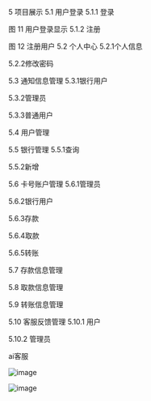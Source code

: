 5  项目展示
5.1  用户登录
5.1.1  登录

图 11 用户登录显示
5.1.2  注册

图 12 注册用户
5.2  个人中心
5.2.1个人信息

5.2.2修改密码

5.3  通知信息管理
5.3.1银行用户

5.3.2管理员

5.3.3普通用户

5.4 用户管理


5.5  银行管理
5.5.1查询

5.5.2新增

5.6  卡号账户管理
5.6.1管理员


5.6.2银行用户

5.6.3存款

5.6.4取款

5.6.5转账

5.7  存款信息管理

5.8  取款信息管理

5.9  转账信息管理

5.10  客服反馈管理
5.10.1 用户

5.10.2 管理员

ai客服

![image](https://github.com/user-attachments/assets/64e97fea-1295-44da-b194-6085f6e0e8da)


![image](https://github.com/user-attachments/assets/5ff06c14-f9f0-4d51-9754-249e38b05711)
